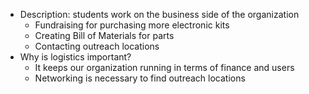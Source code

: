 -   Description: students work on the business side of the organization
	-   Fundraising for purchasing more electronic kits
	-   Creating Bill of Materials for parts 
	-   Contacting outreach locations 
-   Why is logistics important?
	-   It keeps our organization running in terms of finance and users 
	-   Networking is necessary to find outreach locations